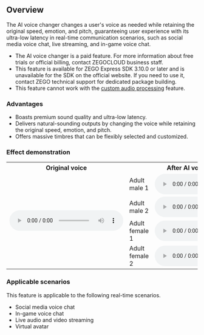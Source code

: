 ## Overview

The AI voice changer changes a user's voice as needed while retaining the original speed, emotion, and pitch, guaranteeing user experience with its ultra-low latency in real-time communication scenarios, such as social media voice chat, live streaming, and in-game voice chat.

<div class="mk-warning">

- The AI voice changer is a paid feature. For more information about free trials or official billing, contact ZEGOCLOUD business staff.
- This feature is available for ZEGO Express SDK 3.10.0 or later and is unavailable for the SDK on the official website. If you need to use it, contact ZEGO technical support for dedicated package building.
- This feature cannot work with the [custom audio processing](!AudioAdvanced/Audio_preprocessing) feature.
</div>

### Advantages

- Boasts premium sound quality and ultra-low latency.
- Delivers natural-sounding outputs by changing the voice while retaining the original speed, emotion, and pitch.
- Offers massive timbres that can be flexibly selected and customized.


<div hidden>
### Effect demonstration

<table>
  <colgroup>
    <col width="30%">
    <col width="10%">
    <col width="30%">
    <col width="30%">
  </colgroup>
<tbody><tr>
<th>Original sound</th>
<th colspan="2">After AI voice change</th>
<th>After AI voice change</th>
</tr>
<tr>
<td rowspan="4"><audio src="https://doc-media.zego.im/sdk-doc/doc/video/Express_Video_SDK/Audio/VoiceChanger/original_voice.wav" controls="">Your browser does not support the audio tag.</audio></td>
<td>Young men</td>
<td><audio src="https://doc-media.zego.im/sdk-doc/doc/video/Express_Video_SDK/Audio/VoiceChanger/zegocloud_adult_male_changer_voice2.mp3" controls="">Your browser does not support the audio tag.</audio></td>
<td><audio src="https://doc-media.zego.im/sdk-doc/doc/video/Express_Video_SDK/Audio/VoiceChanger/young_male_changer_voice.wav" controls="">Your browser does not support the audio tag.</audio></td>
</tr>
<tr>
<td>Adult male 1</td>
<td><audio src="https://doc-media.zego.im/sdk-doc/doc/video/Express_Video_SDK/Audio/VoiceChanger/zegocloud_adult_male_changer_voice1.mp3" controls="">Your browser does not support the audio tag.</audio></td>
<td><audio src="https://doc-media.zego.im/sdk-doc/doc/video/Express_Video_SDK/Audio/VoiceChanger/zegocloud_adult_male_changer_voice2.mp3" controls="">Your browser does not support the audio tag.</audio></td>
</tr>
<tr>

</tr>
<tr>

</tr>
</tbody></table>
</div>

### Effect demonstration

<table>
  <colgroup>
    <col width="30%">
    <col width="20%">
    <col width="50%">
  </colgroup>
<tbody><tr>
<th>Original voice</th>
<th colspan="2">After AI voice change</th>

</tr>
<tr>
<td rowspan="4"><audio src="https://doc-media.zego.im/sdk-doc/doc/video/Express_Video_SDK/Audio/VoiceChanger/zegocloud_original_voice.mp3" controls="">您的浏览器不支持 audio 标签。</audio></td>
<td>Adult male 1</td>
<td><audio src="https://doc-media.zego.im/sdk-doc/doc/video/Express_Video_SDK/Audio/VoiceChanger/zegocloud_adult_male_changer_voice1.mp3" controls="">您的浏览器不支持 audio 标签。</audio></td>
</tr>
<tr>
<td>Adult male 2</td>
<td><audio src="https://doc-media.zego.im/sdk-doc/doc/video/Express_Video_SDK/Audio/VoiceChanger/zegocloud_adult_male_changer_voice2.mp3" controls="">您的浏览器不支持 audio 标签。</audio></td>

</tr>
<tr>
<td>Adult female 1</td>
<td><audio src="https://doc-media.zego.im/sdk-doc/doc/video/Express_Video_SDK/Audio/VoiceChanger/zegocloud_adult_female_target_voice1.mp3" controls="">您的浏览器不支持 audio 标签。</audio></td>

</tr>
<tr>
<td>Adult female 2</td>
<td><audio src="https://doc-media.zego.im/sdk-doc/doc/video/Express_Video_SDK/Audio/VoiceChanger/zegocloud_adult_female_target_voice2.mp3" controls="">您的浏览器不支持 audio 标签。</audio></td>
</tr>
</tbody></table>

### Applicable scenarios

This feature is applicable to the following real-time scenarios.

- Social media voice chat
- In-game voice chat
- Live audio and video streaming
- Virtual avatar




























